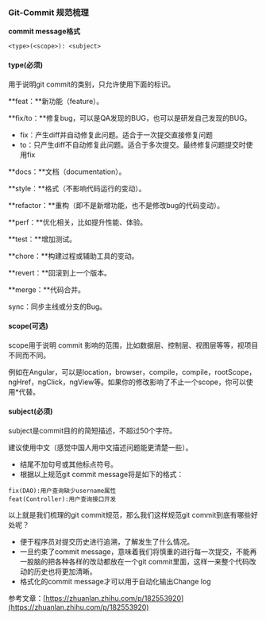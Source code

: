 ### Git-Commit 规范梳理

**commit message格式**

```text
<type>(<scope>): <subject>
```

#### **type(必须)**

用于说明git commit的类别，只允许使用下面的标识。

**feat：**新功能（feature）。

**fix/to：**修复bug，可以是QA发现的BUG，也可以是研发自己发现的BUG。

- fix：产生diff并自动修复此问题。适合于一次提交直接修复问题
- to：只产生diff不自动修复此问题。适合于多次提交。最终修复问题提交时使用fix

**docs：**文档（documentation）。

**style：**格式（不影响代码运行的变动）。

**refactor：**重构（即不是新增功能，也不是修改bug的代码变动）。

**perf：**优化相关，比如提升性能、体验。

**test：**增加测试。

**chore：**构建过程或辅助工具的变动。

**revert：**回滚到上一个版本。

**merge：**代码合并。

sync：同步主线或分支的Bug。

#### **scope(可选)**

scope用于说明 commit 影响的范围，比如数据层、控制层、视图层等等，视项目不同而不同。

例如在Angular，可以是location，browser，compile，compile，rootScope， ngHref，ngClick，ngView等。如果你的修改影响了不止一个scope，你可以使用*代替。

#### **subject(必须)**

subject是commit目的的简短描述，不超过50个字符。

建议使用中文（感觉中国人用中文描述问题能更清楚一些）。

- 结尾不加句号或其他标点符号。
- 根据以上规范git commit message将是如下的格式：

```text
fix(DAO):用户查询缺少username属性 
feat(Controller):用户查询接口开发
```

以上就是我们梳理的git commit规范，那么我们这样规范git commit到底有哪些好处呢？

- 便于程序员对提交历史进行追溯，了解发生了什么情况。
- 一旦约束了commit message，意味着我们将慎重的进行每一次提交，不能再一股脑的把各种各样的改动都放在一个git commit里面，这样一来整个代码改动的历史也将更加清晰。
- 格式化的commit message才可以用于自动化输出Change log

参考文章：[https://zhuanlan.zhihu.com/p/182553920](https://zhuanlan.zhihu.com/p/182553920)
